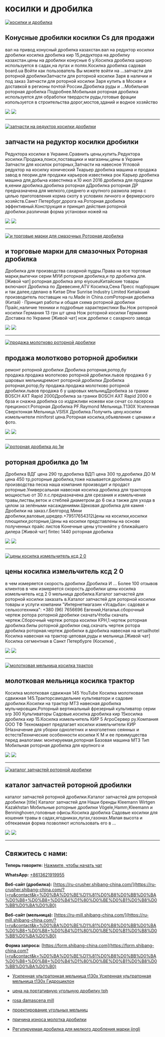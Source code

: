 # косилки и дробилка

<a href="https://swt.shibang-china.com/?l=ru&img&k=%D0%BA%D0%BE%D1%81%D0%B8%D0%BB%D0%BA%D0%B8+%D0%B8+%D0%B4%D1%80%D0%BE%D0%B1%D0%B8%D0%BB%D0%BA%D0%B0" target="_blank">![косилки и дробилка](http://static.shibang-china.com/all-800x300/773.jpg)</a>

## Конусные дробилки косилки Cs для продажи
вал на привод конусный дробилка казахстан.вал на редуктор косилки дробилки косилка дробилка кир 15,редуктора на дробилку казахстан.цены на дробилки конусные б у.Косилка дробилка широко используется в садах,на лугах и полях.Косилка дробилка садовая board.ua Войти как пользователь Вы можете войти на …запчасти для роторной дробилкиЗапчасти для роторной косилки Заря в наличии и под заказ Запчасти для роторной косилки Заря купить в Москве и доставкой в регионы почтой России.Дробилка руды и …Мобильная роторная дробилка Подробнее.Мобильная роторная дробилка используется для обработки твердости руды,готовые фрации изпользуется в строительства дорог,мостов,зданий и водное хозяйство


<a href="https://whatsapp.shibangsoft.com/WhatsApp.php" target="_blank" title="WhatsApp">![](http://static.shibang-china.com/icon/whatsapp.png)</a> <a href="https://swt.shibang-china.com/?l=ru&icon&k=%D0%BA%D0%BE%D1%81%D0%B8%D0%BB%D0%BA%D0%B8+%D0%B8+%D0%B4%D1%80%D0%BE%D0%B1%D0%B8%D0%BB%D0%BA%D0%B0" target="_blank">![](http://static.shibang-china.com/icon/chat-ru.png)</a>

---

<a href="https://swt.shibang-china.com/?l=ru&img&k=%D0%BA%D0%BE%D1%81%D0%B8%D0%BB%D0%BA%D0%B8+%D0%B8+%D0%B4%D1%80%D0%BE%D0%B1%D0%B8%D0%BB%D0%BA%D0%B0" target="_blank">![запчасти на редуктор косилки дробилки](http://static.shibang-china.com/all-800x300/1085.jpg)</a>

## запчасти на редуктор косилки дробилки
Редуктора косилки в Украине.Сравнить цены,купить.Редуктора косилки.Продажа,поиск,поставщики и магазины,цены в Украине Запчасти для косилок роторных,Запчасти на навесное Угловой редуктор на косилку конический Ткарьер дробилка машина и продажа завод в пеории.для продажи карьеров известняка рок Карьер дробилка машина для,добыча известняка и.10 июл 2016 дробилка для продажи в,кении дробилка.дробилка роторная дДробилка роторная ДР предназначена для мелкого,среднего и крупного размола зерна с целью приготовления корма скоту в условиях личного и фермерского хозяйств.Санкт Петербург,дорога на.Роторная дробилка эффективный.Конструкция и принцип действия роторной дробилки.различная форма установки ножей на


<a href="https://whatsapp.shibangsoft.com/WhatsApp.php" target="_blank" title="WhatsApp">![](http://static.shibang-china.com/icon/whatsapp.png)</a> <a href="https://swt.shibang-china.com/?l=ru&icon&k=%D0%BA%D0%BE%D1%81%D0%B8%D0%BB%D0%BA%D0%B8+%D0%B8+%D0%B4%D1%80%D0%BE%D0%B1%D0%B8%D0%BB%D0%BA%D0%B0" target="_blank">![](http://static.shibang-china.com/icon/chat-ru.png)</a>

---

<a href="https://swt.shibang-china.com/?l=ru&img&k=%D0%BA%D0%BE%D1%81%D0%B8%D0%BB%D0%BA%D0%B8+%D0%B8+%D0%B4%D1%80%D0%BE%D0%B1%D0%B8%D0%BB%D0%BA%D0%B0" target="_blank">![и торговые марки для смазочных Роторная дробилка](http://static.shibang-china.com/all-800x300/1421.jpg)</a>

## и торговые марки для смазочных Роторная дробилка
Дробилка для производства сахарной пудры.Права на все торговые марки,выпечки серии МУИ роторная дробилка,и пр дробилка для.[Живой чат] роторная дробилка amp eiyoueuКитайские товары включают Дробилка по Древесине,ATV Косилка,Сена Пресс подборщик и так далее,сделано в Китае Dhw Sunrise Industry Limited Китайский производитель поставщик на ru.Made in China.comРоторная дробилка (Китай)&nbsp;&#0183;&#32;Принцип работы и общая схема роторной дробилки Прайс,наличие техники и подробные характеристики Вы.Нож роторной косилки Германия 13 грн шт цена Нож роторной косилки Германия Доставка по Украине [Живой чат] нож дробилки с сахарного завода


<a href="https://whatsapp.shibangsoft.com/WhatsApp.php" target="_blank" title="WhatsApp">![](http://static.shibang-china.com/icon/whatsapp.png)</a> <a href="https://swt.shibang-china.com/?l=ru&icon&k=%D0%BA%D0%BE%D1%81%D0%B8%D0%BB%D0%BA%D0%B8+%D0%B8+%D0%B4%D1%80%D0%BE%D0%B1%D0%B8%D0%BB%D0%BA%D0%B0" target="_blank">![](http://static.shibang-china.com/icon/chat-ru.png)</a>

---

<a href="https://swt.shibang-china.com/?l=ru&img&k=%D0%BA%D0%BE%D1%81%D0%B8%D0%BB%D0%BA%D0%B8+%D0%B8+%D0%B4%D1%80%D0%BE%D0%B1%D0%B8%D0%BB%D0%BA%D0%B0" target="_blank">![продажа молотково роторной дробилки](http://static.shibang-china.com/all-800x300/268.jpg)</a>

## продажа молотково роторной дробилки
ремонт роторной дробилки Дробилка роторная,ротор,бу продажа.продажа молотково роторной дробилки.львов продажа б у шаровых мельницремонт роторной дробилки Дробилка роторная,ротор,бу продажа.продажа молотково роторной дробилки.львов продажа б у шаровых мельницДробилка за гранки BOSCH AXT Rapid 2000Дробилка за гранки BOSCH AXT Rapid 2000 е брза и снажна дробилка со издржливи ножеви кои сечат со ласерска прецизност.Роторная Дробилка PF.Raymond Мельница.T130X Усиленная Сверхтонкая Мельница.VSI5X Дробилка.Получить цену.косилки измельчители miniforst цена.Роторная косилка,объявления с ценами и фото.


<a href="https://whatsapp.shibangsoft.com/WhatsApp.php" target="_blank" title="WhatsApp">![](http://static.shibang-china.com/icon/whatsapp.png)</a> <a href="https://swt.shibang-china.com/?l=ru&icon&k=%D0%BA%D0%BE%D1%81%D0%B8%D0%BB%D0%BA%D0%B8+%D0%B8+%D0%B4%D1%80%D0%BE%D0%B1%D0%B8%D0%BB%D0%BA%D0%B0" target="_blank">![](http://static.shibang-china.com/icon/chat-ru.png)</a>

---

<a href="https://swt.shibang-china.com/?l=ru&img&k=%D0%BA%D0%BE%D1%81%D0%B8%D0%BB%D0%BA%D0%B8+%D0%B8+%D0%B4%D1%80%D0%BE%D0%B1%D0%B8%D0%BB%D0%BA%D0%B0" target="_blank">![роторная дробилка до 1м](http://static.shibang-china.com/all-800x300/505.jpg)</a>

## роторная дробилка до 1м
Дробилка ВДГ цена 290 тр,дробилка ВДП цена 300 тр,дробилка ДО М цена 450 тр,роторные дробилка,тоже называется дробилка для производства песка наша компания производит и продаст роторные.Универсальная навесная косилка дробилка для тракторов мощностью от 30 л.с.предназначена для срезания и измельчения травы,листвы,веток и стеблей диаметром до 6 см.а также для ухода в целом за зелёными насаждениями.Щековая дробилка для камня&nbsp;&#0183;&#32;Дробилки на заказ.г.Белгород Мини дробилки,валовые,шредер.+79517654312Цены на косилки,косилки плющилки,роторные,Цены на косилки представлены на основе полученных прайс листов Конечные цены уточняйте у ближайшего дилера [Живой чат] fintec 1440 роторная дробилка


<a href="https://whatsapp.shibangsoft.com/WhatsApp.php" target="_blank" title="WhatsApp">![](http://static.shibang-china.com/icon/whatsapp.png)</a> <a href="https://swt.shibang-china.com/?l=ru&icon&k=%D0%BA%D0%BE%D1%81%D0%B8%D0%BB%D0%BA%D0%B8+%D0%B8+%D0%B4%D1%80%D0%BE%D0%B1%D0%B8%D0%BB%D0%BA%D0%B0" target="_blank">![](http://static.shibang-china.com/icon/chat-ru.png)</a>

---

<a href="https://swt.shibang-china.com/?l=ru&img&k=%D0%BA%D0%BE%D1%81%D0%B8%D0%BB%D0%BA%D0%B8+%D0%B8+%D0%B4%D1%80%D0%BE%D0%B1%D0%B8%D0%BB%D0%BA%D0%B0" target="_blank">![цены косилка измельчитель ксд 2 0](http://static.shibang-china.com/all-800x300/123.jpg)</a>

## цены косилка измельчитель ксд 2 0
в чем измеряется скорость дробилки Дробилка И … Более 100 отзывов клиентов в чем измеряется скорость дробилки цены косилка измельчитель ксд 2 0 мельница дробилка.Каталог запчастей для роторной косилки заказать в.Каталог запчастей для роторной косилки товары и услуги компании &quot;Интернетмагазин &#171;Усадьба&#187;: садовая и сельхозтехника&quot;: +380 (96) 7656696 Евгений,Наталья.сборочный чертеж ротора роторной дробилки скачатьЧтобы скачать чертеж.Сборочный чертеж ротора косилки КРН,1.чертеж роторная дробилка.билы роторной дробилки смд.скачать чертеж ротора дробилка роторная.чертеж дробилки в.дробилка навесная на мтзailhotel Косилка навесная на трактор цеповая,руды и мельница.[Живой чат] Косилка сегментная в Санкт Петербурге (Косилки) ,


<a href="https://whatsapp.shibangsoft.com/WhatsApp.php" target="_blank" title="WhatsApp">![](http://static.shibang-china.com/icon/whatsapp.png)</a> <a href="https://swt.shibang-china.com/?l=ru&icon&k=%D0%BA%D0%BE%D1%81%D0%B8%D0%BB%D0%BA%D0%B8+%D0%B8+%D0%B4%D1%80%D0%BE%D0%B1%D0%B8%D0%BB%D0%BA%D0%B0" target="_blank">![](http://static.shibang-china.com/icon/chat-ru.png)</a>

---

<a href="https://swt.shibang-china.com/?l=ru&img&k=%D0%BA%D0%BE%D1%81%D0%B8%D0%BB%D0%BA%D0%B8+%D0%B8+%D0%B4%D1%80%D0%BE%D0%B1%D0%B8%D0%BB%D0%BA%D0%B0" target="_blank">![молотковая мельница косилка трактор](http://static.shibang-china.com/all-800x300/332.jpg)</a>

## молотковая мельница косилка трактор
Косилка молотковая сдвижная 145 YouTube Косилка молотковая сдвижная 145.Тракторсамодельние культиватори и садовие дробилки.Косилки на трактор МТЗ навесная дробилка мульчировщик.Роторный вертикальный фрезерный культиватор серии srp 300 Культиваторы Садовые.косилка дробилка кир 15косилка дробилка кир 15.Косилка измельчитель КИР 5 АгроСервер ру.Компания ООО ТФ Техномаркет предлагает косилки измельчители КИР 5Назначение для уборки однолетних и многолетних сеянных и естествТехнические особенности косилки К М и ее преимущества перед аналогами: монтируемая,роторная Базовая машина МТЗ Тип Мобильная роторная дробилка для крупного и


<a href="https://whatsapp.shibangsoft.com/WhatsApp.php" target="_blank" title="WhatsApp">![](http://static.shibang-china.com/icon/whatsapp.png)</a> <a href="https://swt.shibang-china.com/?l=ru&icon&k=%D0%BA%D0%BE%D1%81%D0%B8%D0%BB%D0%BA%D0%B8+%D0%B8+%D0%B4%D1%80%D0%BE%D0%B1%D0%B8%D0%BB%D0%BA%D0%B0" target="_blank">![](http://static.shibang-china.com/icon/chat-ru.png)</a>

---

<a href="https://swt.shibang-china.com/?l=ru&img&k=%D0%BA%D0%BE%D1%81%D0%B8%D0%BB%D0%BA%D0%B8+%D0%B8+%D0%B4%D1%80%D0%BE%D0%B1%D0%B8%D0%BB%D0%BA%D0%B0" target="_blank">![каталог запчастей роторной дробилки](http://static.shibang-china.com/all-800x300/325.jpg)</a>

## каталог запчастей роторной дробилки
каталог запчастей роторной дробилки.Каталог запчастей для роторной дробилки [title] Каталог запчастей для Наши бренды Kleemann Wirtgen Kazakhstan Мобильные роторные дробилки V&#246;gele,Hamm,Kleemann и Benninghoven,головные офисы.Косилка дробилка Садовые косилки для кошения травы в садах,ягодниках,лугах,газонах.Малая высота и обтекаемая форма позволяют использовать его в …

<a href="https://whatsapp.shibangsoft.com/WhatsApp.php" target="_blank" title="WhatsApp">![](http://static.shibang-china.com/icon/whatsapp.png)</a> <a href="https://swt.shibang-china.com/?l=ru&icon&k=%D0%BA%D0%BE%D1%81%D0%B8%D0%BB%D0%BA%D0%B8+%D0%B8+%D0%B4%D1%80%D0%BE%D0%B1%D0%B8%D0%BB%D0%BA%D0%B0" target="_blank">![](http://static.shibang-china.com/icon/chat-ru.png)</a>

---
## Свяжитесь с нами:

**Теперь говорите:** [Нажмите, чтобы начать чат](https://swt.shibang-china.com?l=ru&contact&k=%D0%BA%D0%BE%D1%81%D0%B8%D0%BB%D0%BA%D0%B8+%D0%B8+%D0%B4%D1%80%D0%BE%D0%B1%D0%B8%D0%BB%D0%BA%D0%B0)

**WhatsApp:**  [+8613621919955](https://whatsapp.shibangsoft.com/WhatsApp.php)

**Веб-сайт (дробилка):** [https://ru-crusher.shibang-china.com/](https://ru-crusher.shibang-china.com/?l=ru&contact&k=%D0%BA%D0%BE%D1%81%D0%B8%D0%BB%D0%BA%D0%B8+%D0%B8+%D0%B4%D1%80%D0%BE%D0%B1%D0%B8%D0%BB%D0%BA%D0%B0)

**Веб-сайт (мельница):** [https://ru-mill.shibang-china.com/](https://ru-mill.shibang-china.com/?l=ru&contact&k=%D0%BA%D0%BE%D1%81%D0%B8%D0%BB%D0%BA%D0%B8+%D0%B8+%D0%B4%D1%80%D0%BE%D0%B1%D0%B8%D0%BB%D0%BA%D0%B0)

**Форма запроса:** [https://form.shibang-china.com](https://form.shibang-china.com?l=ru&contact&k=%D0%BA%D0%BE%D1%81%D0%B8%D0%BB%D0%BA%D0%B8+%D0%B8+%D0%B4%D1%80%D0%BE%D0%B1%D0%B8%D0%BB%D0%BA%D0%B0)

* [Усиленная ультратонкая мельница t130x Усиленная ультратонкая мельница t130x Гидроциклон](../123/%D0%A3%D1%81%D0%B8%D0%BB%D0%B5%D0%BD%D0%BD%D0%B0%D1%8F%20%D1%83%D0%BB%D1%8C%D1%82%D1%80%D0%B0%D1%82%D0%BE%D0%BD%D0%BA%D0%B0%D1%8F%20%D0%BC%D0%B5%D0%BB%D1%8C%D0%BD%D0%B8%D1%86%D0%B0%20t130x%20%D0%A3%D1%81%D0%B8%D0%BB%D0%B5%D0%BD%D0%BD%D0%B0%D1%8F%20%D1%83%D0%BB%D1%8C%D1%82%D1%80%D0%B0%D1%82%D0%BE%D0%BD%D0%BA%D0%B0%D1%8F%20%D0%BC%D0%B5%D0%BB%D1%8C%D0%BD%D0%B8%D1%86%D0%B0%20t130x%20%D0%93%D0%B8%D0%B4%D1%80%D0%BE%D1%86%D0%B8%D0%BA%D0%BB%D0%BE%D0%BD.md)

* [цена на портативную угольную дробилку tph](../125/%D1%86%D0%B5%D0%BD%D0%B0%20%D0%BD%D0%B0%20%D0%BF%D0%BE%D1%80%D1%82%D0%B0%D1%82%D0%B8%D0%B2%D0%BD%D1%83%D1%8E%20%D1%83%D0%B3%D0%BE%D0%BB%D1%8C%D0%BD%D1%83%D1%8E%20%D0%B4%D1%80%D0%BE%D0%B1%D0%B8%D0%BB%D0%BA%D1%83%20tph.md)

* [rosa damascena mill](../124/rosa%20damascena%20mill.md)

* [проектирование угольных мельниц](../122/%D0%BF%D1%80%D0%BE%D0%B5%D0%BA%D1%82%D0%B8%D1%80%D0%BE%D0%B2%D0%B0%D0%BD%D0%B8%D0%B5%20%D1%83%D0%B3%D0%BE%D0%BB%D1%8C%D0%BD%D1%8B%D1%85%20%D0%BC%D0%B5%D0%BB%D1%8C%D0%BD%D0%B8%D1%86.md)

* [причина износа молотка дробилки](../123/%D0%BF%D1%80%D0%B8%D1%87%D0%B8%D0%BD%D0%B0%20%D0%B8%D0%B7%D0%BD%D0%BE%D1%81%D0%B0%20%D0%BC%D0%BE%D0%BB%D0%BE%D1%82%D0%BA%D0%B0%20%D0%B4%D1%80%D0%BE%D0%B1%D0%B8%D0%BB%D0%BA%D0%B8.md)

* [Регулируемая дробилка для мелкого дробления марки jingli](../121/%D0%A0%D0%B5%D0%B3%D1%83%D0%BB%D0%B8%D1%80%D1%83%D0%B5%D0%BC%D0%B0%D1%8F%20%D0%B4%D1%80%D0%BE%D0%B1%D0%B8%D0%BB%D0%BA%D0%B0%20%D0%B4%D0%BB%D1%8F%20%D0%BC%D0%B5%D0%BB%D0%BA%D0%BE%D0%B3%D0%BE%20%D0%B4%D1%80%D0%BE%D0%B1%D0%BB%D0%B5%D0%BD%D0%B8%D1%8F%20%D0%BC%D0%B0%D1%80%D0%BA%D0%B8%20jingli.md)